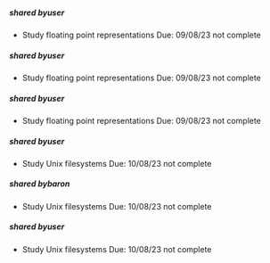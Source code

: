
##### shared byuser
- Study floating point representations Due: 09/08/23 not complete

##### shared byuser
- Study floating point representations Due: 09/08/23 not complete

##### shared byuser
- Study floating point representations Due: 09/08/23 not complete

##### shared byuser
- Study Unix filesystems Due: 10/08/23 not complete

##### shared bybaron
- Study Unix filesystems Due: 10/08/23 not complete

##### shared byuser
- Study Unix filesystems Due: 10/08/23 not complete
